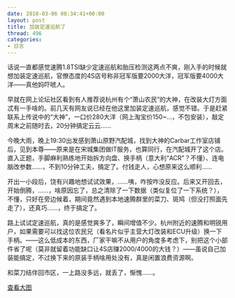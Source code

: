 ```yaml
---
date: 2010-03-06 08:34:41+00:00
layout: post
title: 加装定速巡航了
thread: 496
categories:
- 日志
---
```


话说一直都感觉速腾1.8TSI缺少定速巡航和胎压检测这两点不爽，刚入手的时候就想加装定速巡航，官僚态度的4S店号称非冠军版要2000大洋，冠军版要4000大洋——真他妈吓唬人。<!-- more -->  
  
早就在网上论坛社区看到有人推荐说杭州有个“萧山农民”的大神，在改装大灯方面忒有一手啥的。前几天有网友说已经在他这里加装定速巡航，感觉不错。于是赶紧联系上传说中的“大神”，一口价280大洋（网上淘宝价150~...，不包安装），敲定周末之前随时去，20分钟搞定云云……  
  
今晚大雨，晚上19:30出发感到萧山原野汽配城，找到大神的Carbar工作室店铺后，见到本尊——原来是在宋城集团做IT服务，也算同行，在汽配城开了这个店。直入正题，手脚麻利熟练地开始拆方向盘、换手柄（意大利“ACR”？不懂）、连电脑改参数……，不到10分钟工夫，搞定了。付钱走人，心想原来这么顺利……  
  
开出一小段后，饶有兴趣地想试试效果，……咦，咋按咋没反应。后来又开回去，开始倒腾，……，啥原因忘了，总之清除了一下数据（类似复位了一下系统？），不懂，只好在旁边候着，期间竟然遇到本地速腾群里的菜刀、斑鸠（但没打照面先走了），还真巧……，终于搞定了。  
  
路上试试定速巡航，真的是感觉爽多了，瞬间增值不少。杭州附近的速腾和明锐用户，如果需要可以找这位农民兄（看名片似乎主营大灯改装和ECU升级）换一下手柄。——这么低成本的东西，厂家干嘛不从用户的角度多考虑下，别把这个小部件省了呢（莫非就留着功能缺口让4S店赚2000/4000的大钱？）——虽说自己加装能搞定，不过换下来的原装手柄啥用处没有，真是闲置浪费资源啊。  
  
和菜刀结伴回市区，一上路没多远，就丢了，惭愧……。  
  
  
  
[查看大图](http://maps.google.com/maps?f=d&source=embed&saddr=China%E6%B5%99%E6%B1%9F%E7%9C%81%E6%9D%AD%E5%B7%9E%E5%B8%82%E8%A5%BF%E6%B9%96%E5%8C%BA%E6%96%87%E4%B8%89%E8%A5%BF%E8%B7%AF535%E5%8F%B7+(%E8%8E%B1%E8%8C%B5%E8%BE%BE%E5%A4%A7%E5%8E%A6)&daddr=30.217097,120.24004+to:China%E6%B5%99%E6%B1%9F%E7%9C%81%E6%9D%AD%E5%B7%9E%E5%B8%82%E8%90%A7%E5%B1%B1%E5%8C%BA%E6%96%B0%E7%9B%9B%E8%B7%AF+(%E5%8E%9F%E9%87%8E%E6%B1%BD%E9%85%8D%E4%BA%94%E9%87%91%E5%B8%82%E5%9C%BA)&hl=zh-CN&geocode=Ffb4zQEdcvIoByGMt5ofP5vhZA%3B%3BFa7YzAEdmnArByGIarz8hdkvwQ&mra=dpe&mrcr=0&mrsp=1&sz=13&via=1&sll=30.23712,120.222702&sspn=0.114938,0.222301&ie=UTF8&ll=30.254915,120.207596&spn=0.118624,0.171661&z=12)  

